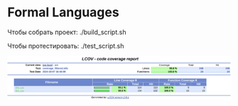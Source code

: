 # Formal Languages

Чтобы собрать проект: ./build_script.sh

Чтобы протестировать: ./test_script.sh

![coverage_screenshot.png](tests/coverage_screenshot.png)

